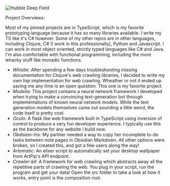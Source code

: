 ![Hubble Deep Field](https://raw.githubusercontent.com/OliverAndrews/OliverAndrews/main/home.png)

Project Overviews:

Most of my pinned projects are in TypeScript, which is my favorite prototyping language because it has so many libraries available. I write my TS like it's C# however. Some of my other repos are in other languages, including Clojure, C# (I work in this professionally), Python and Javascript. I can work in most object oriented, strictly typed languages like C# and Java. I'm also comfortable with functional programming, including the more whacky stuff like monadic functions.

- *Whistle*: After spending a few days troubleshooting missing documentation for Clojure's web crawling libraries, I decided to write my own lisp implementation for web crawling. Wheather or not it ended up saving me any time is an open question. This one is my favorite project.
- *Modelia*: This project contains a neural network framework I developed when trying to make a convincing text-generation bot through implementations of known neural network models. While the text generation models themselves came out sounding a little weird, the code itself is pretty cool.
- *Oculo*: A flask like web framework built in TypeScript using inversion of control to produce a very fun developer experience. I typically use this as the backbone for any website I build now.
- *Obdisian-Iris*: My partner needed a way to copy her incomplete to-do tasks between note pages in Obsidian Markdown. All other options were broken, so I created this, and got a few users along the way!
- *Artomatic*: An elixer script to automatically set your desktop wallpaper from ArtPip's API endpoint.
- *Crawler-kit*: A framework for web crawling which abstracts away all the repetitive parts of crawling the web. You plug in your script, run the program and get your data! Open the src folder to take a look at how it works, entry point is the composition root.
